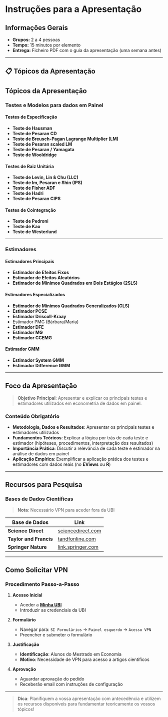 # Instruções para a Apresentação

## Informações Gerais

- **Grupos:** 2 a 4 pessoas
- **Tempo:** 15 minutos por elemento
- **Entrega:** Ficheiro PDF com o guia da apresentação (uma semana antes)

---

## 📋 Tópicos da Apresentação

## Tópicos da Apresentação

### Testes e Modelos para dados em Painel

#### Testes de Especificação
- **Teste de Hausman**
- **Teste de Pesaran CD**
- **Teste de Breusch-Pagan Lagrange Multiplier (LM)**
- **Teste de Pesaran scaled LM**
- **Teste de Pesaran / Yamagata**
- **Teste de Wooldridge**

#### Testes de Raiz Unitária
- **Teste de Levin, Lin & Chu (LLC)**
- **Teste de Im, Pesaran e Shin (IPS)**
- **Teste de Fisher ADF**
- **Teste de Hadri**
- **Teste de Pesaran CIPS**

#### Testes de Cointegração
- **Teste de Pedroni**
- **Teste de Kao**
- **Teste de Westerlund**

---

### Estimadores

#### Estimadores Principais
- **Estimador de Efeitos Fixos**
- **Estimador de Efeitos Aleatórios**
- **Estimador de Mínimos Quadrados em Dois Estágios (2SLS)**

#### Estimadores Especializados
- **Estimador de Mínimos Quadrados Generalizados (GLS)**
- **Estimador PCSE**
- **Estimador Driscoll-Kraay**
- ~~Estimador PMG~~ (Bárbara/Maria)
- **Estimador DFE**
- **Estimador MG**
- **Estimador CCEMG**

#### Estimador GMM
- **Estimador System GMM**
- **Estimador Difference GMM**


---

## Foco da Apresentação

> **Objetivo Principal**: Apresentar e explicar os principais testes e estimadores utilizados em econometria de dados em painel.

### Conteúdo Obrigatório

- **Metodologia, Dados e Resultados**: Apresentar os principais testes e estimadores utilizados
- **Fundamentos Teóricos**: Explicar a lógica por trás de cada teste e estimador (hipóteses, procedimentos, interpretação dos resultados)
- **Importância Prática**: Discutir a relevância de cada teste e estimador na análise de dados em painel
- **Aplicação Empírica**: Exemplificar a aplicação prática dos testes e estimadores com dados reais (no **EViews** ou **R**)

---

## Recursos para Pesquisa

### Bases de Dados Científicas
> **Nota**: Necessário VPN para aceder fora da UBI

| Base de Dados | Link |
|---|---|
| **Science Direct** | [sciencedirect.com](https://www.sciencedirect.com/) |
| **Taylor and Francis** | [tandfonline.com](https://www.tandfonline.com/) |
| **Springer Nature** | [link.springer.com](https://link.springer.com/) |

---

## Como Solicitar VPN

### Procedimento Passo-a-Passo

1. **Acesso Inicial**
   - Aceder a [**Minha UBI**](https://minha.ubi.pt/)
   - Introduzir as credenciais da UBI

2. **Formulário**
   - Navegar para: `SI Formulários` → `Painel esquerdo` → `Acesso VPN`
   - Preencher e submeter o formulário

3. **Justificação**
   - **Identificação**: Alunos do Mestrado em Economia
   - **Motivo**: Necessidade de VPN para acesso a artigos científicos

4. **Aprovação**
   - Aguardar aprovação do pedido
   - Receberão email com instruções de configuração

---

> **Dica**: Planifiquem a vossa apresentação com antecedência e utilizem os recursos disponíveis para fundamentar teoricamente os vossos tópicos!
